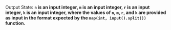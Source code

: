 Output State: **`n` is an input integer, `m` is an input integer, `r` is an input integer, `k` is an input integer, where the values of `n`, `m`, `r`, and `k` are provided as input in the format expected by the `map(int, input().split())` function.**